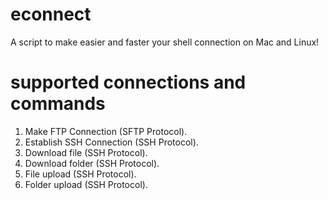 # econnect
A script to make easier and faster your shell connection on Mac and Linux!


# supported connections and commands

1) Make FTP Connection (SFTP Protocol).
2) Establish SSH Connection (SSH Protocol).
3) Download file (SSH Protocol).
4) Download folder (SSH Protocol).
5) File upload (SSH Protocol).
6) Folder upload (SSH Protocol).

